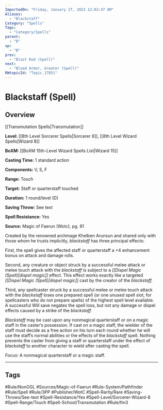 ```yaml
---
ImportedOn: "Friday, January 27, 2023 12:02:47 AM"
Aliases:
  - "Blackstaff"
Category: "Spells"
Tags:
  - "Category/Spells"
parent:
  - "B"
up:
  - "B"
prev:
  - "Blast Rod (Spell)"
next:
  - "Blood Armor, Greater (Spell)"
RWtopicId: "Topic_17851"
---
```

# Blackstaff (Spell)
## Overview
[[Transmutation Spells|Transmutation]]

**Level:** [[8th Level Sorcerer Spells|Sorcerer 8]], [[8th Level Wizard Spells|Wizard 8]]

**BoXM:** [[BoXM 15th-Level Wizard Spells List|Wizard 15]]

**Casting Time:** 1 standard action

**Components:** V, S, F

**Range:** Touch

**Target:** Staff or quarterstaff touched

**Duration:** 1 round/level (D)

**Saving Throw:** See text

**Spell Resistance:** Yes

**Source:** Magic of Faerun (Wotc), pg. 81

Created by the renowned archmage Khelben Arunsun and shared only with those whom he trusts implicitly, *blackstaff* has three principal effects:

First, the spell gives the affected staff or quarterstaff a +4 enhancement bonus on attack and damage rolls.

Second, any creature or object struck by a successful melee attack or melee touch attack with the *blackstaff* is subject to a *[[Dispel Magic (Spell)|dispel magic]]* effect. This effect works exactly like a targeted *[[Dispel Magic (Spell)|dispel magic]]* cast by the creator of the *blackstaff.*

Third, any spellcaster struck by a successful melee or melee touch attack with the *blackstaff* loses one prepared spell (or one unused spell slot, for spellcasters who do not prepare spells) of the highest spell level available. A successful Will save negates the spell loss, but not any damage or dispel effects caused by a strike of the *blackstaff.*

*Blackstaff* may be cast upon any nonmagical quarterstaff or on a magic staff in the caster’s possession. If cast on a magic staff, the wielder of the staff must decide as a free action on his turn each round whether he will use the staff’s normal abilities or the effects of the *blackstaff* spell. Nothing prevents the caster from giving a staff or quarterstaff under the effect of *blackstaff* to another character to wield after casting the spell.

*Focus:* A nonmagical quarterstaff or a magic staff.


---
## Tags
#Rule/NonOGL #Sources/Magic-of-Faerun #Rule-System/Pathfinder #Rule/Spell #Rule/3PP #Publisher/WotC #Spell-Rarity/Rare #Saving-Throws/See-text #Spell-Resistance/Yes #Spell-Level/Sorcerer-Wizard-8 #Spell-Range/Touch #Spell-School/Transmutation #Rule/fm3


